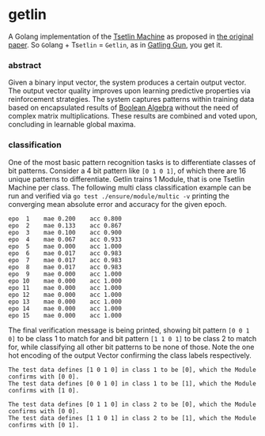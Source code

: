 # getlin

A Golang implementation of the [Tsetlin Machine] as proposed in [the original
paper]. So `G`olang + Ts`etlin` = `Getlin`, as in [Gatling Gun], you get it.

### abstract

Given a binary input vector, the system produces a certain output vector. The
output vector quality improves upon learning predictive properties via
reinforcement strategies. The system captures patterns within training data
based on encapsulated results of [Boolean Algebra] without the need of complex
matrix multiplications. These results are combined and voted upon, concluding in
learnable global maxima.

[Tsetlin Machine]: https://en.wikipedia.org/wiki/Tsetlin_machine
[the original paper]: https://arxiv.org/pdf/1804.01508.pdf
[Gatling Gun]: https://en.wikipedia.org/wiki/Gatling_gun
[Boolean Algebra]: https://en.wikipedia.org/wiki/Boolean_algebra

### classification

One of the most basic pattern recognition tasks is to differentiate classes of
bit patterns. Consider a 4 bit pattern like `[0 1 0 1]`, of which there are 16
unique patterns to differentiate. Getlin trains 1 Module, that is one Tsetlin
Machine per class. The following multi class classification example can be run
and verified via `go test ./ensure/module/multic -v` printing the converging
mean absolute error and accuracy for the given epoch.

```
epo  1    mae 0.200    acc 0.800
epo  2    mae 0.133    acc 0.867
epo  3    mae 0.100    acc 0.900
epo  4    mae 0.067    acc 0.933
epo  5    mae 0.000    acc 1.000
epo  6    mae 0.017    acc 0.983
epo  7    mae 0.017    acc 0.983
epo  8    mae 0.017    acc 0.983
epo  9    mae 0.000    acc 1.000
epo 10    mae 0.000    acc 1.000
epo 11    mae 0.000    acc 1.000
epo 12    mae 0.000    acc 1.000
epo 13    mae 0.000    acc 1.000
epo 14    mae 0.000    acc 1.000
epo 15    mae 0.000    acc 1.000
```

The final verification message is being printed, showing bit pattern `[0 0 1 0]`
to be class 1 to match for and bit pattern `[1 1 0 1]` to be class 2 to match
for, while classifying all other bit patterns to be none of those. Note the one
hot encoding of the output Vector confirming the class labels respectively.

```
The test data defines [1 0 1 0] in class 1 to be [0], which the Module confirms with [0 0].
The test data defines [0 0 1 0] in class 1 to be [1], which the Module confirms with [1 0].

The test data defines [0 1 1 0] in class 2 to be [0], which the Module confirms with [0 0].
The test data defines [1 1 0 1] in class 2 to be [1], which the Module confirms with [0 1].
```
